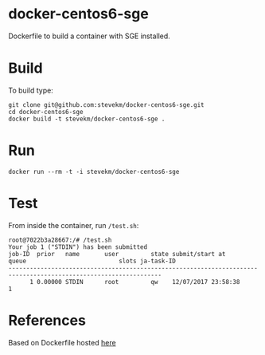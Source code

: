 docker-centos6-sge
==========

Dockerfile to build a container with SGE installed.

# Build

To build type:

```
git clone git@github.com:stevekm/docker-centos6-sge.git
cd docker-centos6-sge
docker build -t stevekm/docker-centos6-sge .
```

# Run

```
docker run --rm -t -i stevekm/docker-centos6-sge
```

# Test

From inside the container, run `/test.sh`:

```
root@7022b3a28667:/# /test.sh
Your job 1 ("STDIN") has been submitted
job-ID  prior   name       user         state submit/start at     queue                          slots ja-task-ID
-----------------------------------------------------------------------------------------------------------------
      1 0.00000 STDIN      root         qw    12/07/2017 23:58:38                                    1
```

# References

Based on Dockerfile hosted [here](https://github.com/bgruening/docker-recipes/blob/621e80e37d1829494bc193ce3f20fe7f4833ec2a/freiburger-rna-tools/Dockerfile#L14
)
